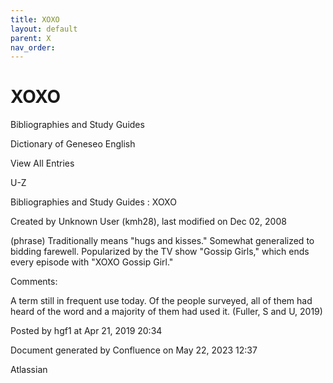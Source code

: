 ```yaml
---
title: XOXO
layout: default
parent: X
nav_order:
---
```


# XOXO

Bibliographies and Study Guides

Dictionary of Geneseo English

View All Entries

U-Z

Bibliographies and Study Guides : XOXO

Created by  Unknown User (kmh28), last modified on Dec 02, 2008

(phrase) Traditionally means &quot;hugs and kisses.&quot; Somewhat generalized to bidding farewell. Popularized by the TV show &quot;Gossip Girls,&quot; which ends every episode with &quot;XOXO Gossip Girl.&quot; 

Comments:

A term still in frequent use today. Of the people surveyed, all of them had heard of the word and a majority of them had used it. (Fuller, S and U, 2019)

Posted by hgf1 at Apr 21, 2019 20:34

Document generated by Confluence on May 22, 2023 12:37

Atlassian
